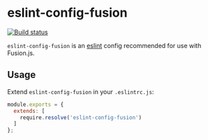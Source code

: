 # eslint-config-fusion

[![Build status](https://badge.buildkite.com/01c3da1b182dcf927a9627fe5ae0bcc00578f48426756da78a.svg?branch=master)](https://buildkite.com/uberopensource/eslint-config-fusion?branch=master)

`eslint-config-fusion` is an [eslint](https://www.github.com/eslint/eslint) config recommended for use with Fusion.js.

## Usage

Extend `eslint-config-fusion` in your `.eslintrc.js`:

```js
module.exports = {
  extends: [
    require.resolve('eslint-config-fusion')
  ]
};
```
